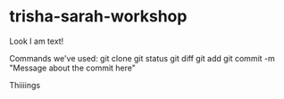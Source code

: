 trisha-sarah-workshop
=====================
Look I am text!

Commands we've used:
git clone
git status
git diff
git add 
git commit -m "Message about the commit here"

Thiiiings
